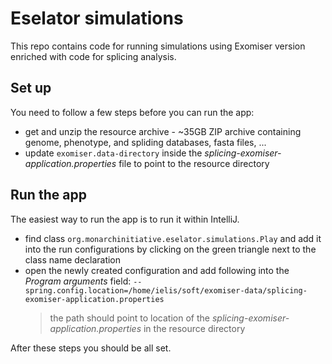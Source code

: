 # Eselator simulations

This repo contains code for running simulations using Exomiser version enriched with code for splicing analysis.

## Set up
You need to follow a few steps before you can run the app:
- get and unzip the resource archive - ~35GB ZIP archive containing genome, phenotype, and spliding databases, fasta files, ... 
- update `exomiser.data-directory` inside the *splicing-exomiser-application.properties* file to point to the resource directory

## Run the app
The easiest way to run the app is to run it within IntelliJ.
- find class `org.monarchinitiative.eselator.simulations.Play` and add it into the run configurations by clicking on the green triangle next to the class name declaration
- open the newly created configuration and add following into the *Program arguments* field: `--spring.config.location=/home/ielis/soft/exomiser-data/splicing-exomiser-application.properties`
  > the path should point to location of the *splicing-exomiser-application.properties* in the resource directory

After these steps you should be all set.
